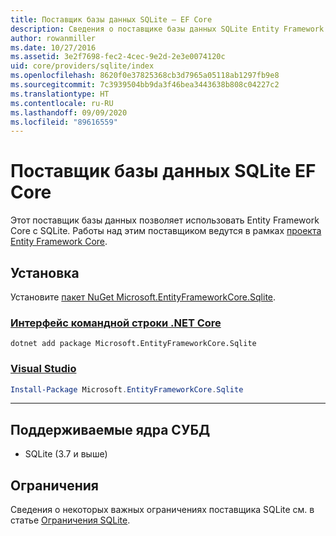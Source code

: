 ```yaml
---
title: Поставщик базы данных SQLite — EF Core
description: Сведения о поставщике базы данных SQLite Entity Framework Core
author: rowanmiller
ms.date: 10/27/2016
ms.assetid: 3e2f7698-fec2-4cec-9e2d-2e3e0074120c
uid: core/providers/sqlite/index
ms.openlocfilehash: 8620f0e37825368cb3d7965a05118ab1297fb9e8
ms.sourcegitcommit: 7c3939504bb9da3f46bea3443638b808c04227c2
ms.translationtype: HT
ms.contentlocale: ru-RU
ms.lasthandoff: 09/09/2020
ms.locfileid: "89616559"
---
```

# <a name="sqlite-ef-core-database-provider"></a>Поставщик базы данных SQLite EF Core

Этот поставщик базы данных позволяет использовать Entity Framework Core с SQLite. Работы над этим поставщиком ведутся в рамках [проекта Entity Framework Core](https://github.com/aspnet/EntityFrameworkCore).

## <a name="install"></a>Установка

Установите [пакет NuGet Microsoft.EntityFrameworkCore.Sqlite](https://www.nuget.org/packages/Microsoft.EntityFrameworkCore.Sqlite/).

### <a name="net-core-cli"></a>[Интерфейс командной строки .NET Core](#tab/dotnet-core-cli)

```dotnetcli
dotnet add package Microsoft.EntityFrameworkCore.Sqlite
```

### <a name="visual-studio"></a>[Visual Studio](#tab/vs)

``` powershell
Install-Package Microsoft.EntityFrameworkCore.Sqlite
```

***

## <a name="supported-database-engines"></a>Поддерживаемые ядра СУБД

* SQLite (3.7 и выше)

## <a name="limitations"></a>Ограничения

Сведения о некоторых важных ограничениях поставщика SQLite см. в статье [Ограничения SQLite](xref:core/providers/sqlite/limitations).
